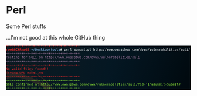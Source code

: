 # Perl
Some Perl stuffs


...I'm not good at this whole GitHub thing


![Alt Text](https://github.com/C4RnaG3/Perl/blob/master/squeal.PNG)
